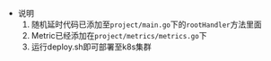 
* 说明
    1. 随机延时代码已添加至`project/main.go`下的`rootHandler`方法里面
    2. Metric已经添加在`project/metrics/metrics.go`下
    3. 运行deploy.sh即可部署至k8s集群
